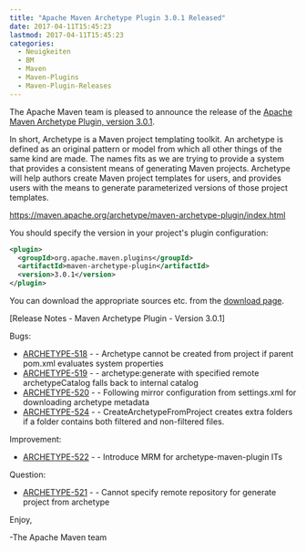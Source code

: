 ```yaml
---
title: "Apache Maven Archetype Plugin 3.0.1 Released"
date: 2017-04-11T15:45:23
lastmod: 2017-04-11T15:45:23
categories:
  - Neuigkeiten
  - BM
  - Maven
  - Maven-Plugins
  - Maven-Plugin-Releases
---
```

The Apache Maven team is pleased to announce the release of the 
[Apache Maven Archetype Plugin, version 3.0.1](https://maven.apache.org/archetype/maven-archetype-plugin/).

In short, Archetype is a Maven project templating toolkit. An archetype is defined as an original pattern or model from which all other things of the same kind are made. The names fits as we are trying to provide a system that provides a consistent means of generating Maven projects. Archetype will help authors create Maven project templates for users, and provides users with the means to generate parameterized versions of those project templates.

https://maven.apache.org/archetype/maven-archetype-plugin/index.html

You should specify the version in your project's plugin configuration:

```xml
<plugin>
  <groupId>org.apache.maven.plugins</groupId>
  <artifactId>maven-archetype-plugin</artifactId>
  <version>3.0.1</version>
</plugin>
```

You can download the appropriate sources etc. from the [download page](https://maven.apache.org/plugins/maven-archetype-plugin/download.cgi).

<!-- more -->

[Release Notes - Maven Archetype Plugin - Version 3.0.1]

Bugs:

 * [ARCHETYPE-518](https://issues.apache.org/jira/browse/ARCHETYPE-518) - - Archetype cannot be created from project if parent pom.xml evaluates system properties 
 * [ARCHETYPE-519](https://issues.apache.org/jira/browse/ARCHETYPE-519) - - archetype:generate with specified remote archetypeCatalog falls back to internal catalog 
 * [ARCHETYPE-520](https://issues.apache.org/jira/browse/ARCHETYPE-520) - - Following mirror configuration from settings.xml for downloading archetype metadata 
 * [ARCHETYPE-524](https://issues.apache.org/jira/browse/ARCHETYPE-524) - - CreateArchetypeFromProject creates extra folders if a folder contains both filtered and non-filtered files.

Improvement:

 * [ARCHETYPE-522](https://issues.apache.org/jira/browse/ARCHETYPE-522) - - Introduce MRM for archetype-maven-plugin ITs

Question:

 * [ARCHETYPE-521](https://issues.apache.org/jira/browse/ARCHETYPE-521) - - Cannot specify remote repository for generate project from archetype

Enjoy,

-The Apache Maven team
